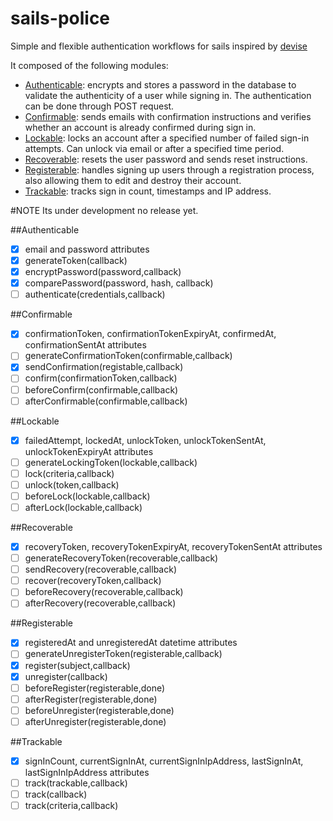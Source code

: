 sails-police
=============
Simple and flexible authentication workflows for sails inspired by [devise](https://github.com/plataformatec/devise)

It composed of the following modules:

* [Authenticable](): encrypts and stores a password in the database to validate the authenticity of a user while signing in. The authentication can be done through POST request.
* [Confirmable](): sends emails with confirmation instructions and verifies whether an account is already confirmed during sign in.
* [Lockable](): locks an account after a specified number of failed sign-in attempts. Can unlock via email or after a specified time period.
* [Recoverable](): resets the user password and sends reset instructions.
* [Registerable](): handles signing up users through a registration process, also allowing them to edit and destroy their account.
* [Trackable](): tracks sign in count, timestamps and IP address.


#NOTE
Its under development no release yet.


##Authenticable
- [x] email and password attributes
- [x] generateToken(callback)
- [x] encryptPassword(password,callback)
- [x] comparePassword(password, hash, callback)
- [ ] authenticate(credentials,callback)

##Confirmable
- [x] confirmationToken, confirmationTokenExpiryAt, confirmedAt, confirmationSentAt attributes
- [ ] generateConfirmationToken(confirmable,callback)
- [x] sendConfirmation(registable,callback)
- [ ] confirm(confirmationToken,callback)
- [ ] beforeConfirm(confirmable,callback)
- [ ] afterConfirmable(confirmable,callback)

##Lockable
- [x] failedAttempt, lockedAt, unlockToken, unlockTokenSentAt, unlockTokenExpiryAt attributes
- [ ] generateLockingToken(lockable,callback)
- [ ] lock(criteria,callback)
- [ ] unlock(token,callback)
- [ ] beforeLock(lockable,callback)
- [ ] afterLock(lockable,callback)

##Recoverable
- [x] recoveryToken, recoveryTokenExpiryAt, recoveryTokenSentAt attributes
- [ ] generateRecoveryToken(recoverable,callback)
- [ ] sendRecovery(recoverable,callback)
- [ ] recover(recoveryToken,callback)
- [ ] beforeRecovery(recoverable,callback)
- [ ] afterRecovery(recoverable,callback)

##Registerable
- [x] registeredAt and unregisteredAt datetime attributes
- [ ] generateUnregisterToken(registerable,callback)
- [x] register(subject,callback)
- [x] unregister(callback)
- [ ] beforeRegister(registerable,done)
- [ ] afterRegister(registerable,done)
- [ ] beforeUnregister(registerable,done)
- [ ] afterUnregister(registerable,done)

##Trackable
- [x] signInCount, currentSignInAt, currentSignInIpAddress, lastSignInAt, lastSignInIpAddress attributes
- [ ] track(trackable,callback)
- [ ] track(callback)
- [ ] track(criteria,callback)